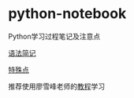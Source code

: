 # python-notebook
Python学习过程笔记及注意点

[语法简记](https://p-jiangh.github.io/python-notebook/docs/syntax/)

[特殊点](https://p-jiangh.github.io/python-notebook/docs/warn/)

推荐使用廖雪峰老师的[教程](https://www.liaoxuefeng.com/)学习

